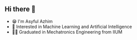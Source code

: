 ## Hi there 👋
- 😁 I'm Asyful Azhim
- 👾 Interested in Machine Learning and Artificial Intelligence
- 👨‍🎓 Graduated in Mechatronics Engineering from IIUM
<!--
**Asyfulazhim/Asyfulazhim** is a ✨ _special_ ✨ repository because its `README.md` (this file) appears on your GitHub profile.

Here are some ideas to get you started:

- 🔭 I’m currently completing Machine Learning Proffesional Certificate
- 🌱 I’m currently learning Pyhon Machine LEarning and Data Science
